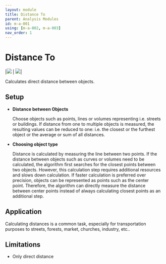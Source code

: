 ```yaml
---
layout: module
title: Distance To
parent: Analysis Modules
id: m-a-001
using: [m-a-002, m-a-003]
nav_order: 1
---
```


# Distance To

|![](../../../img/distance-to-1.png) | ![](../../../img/distance-to-2.png)|


Calculates direct distance between objects.

## Setup

* **Distance between Objects**

  Choose objects such as points, lines or volumes representing i.e. streets or buildings. If distance from one to multiple objects is measured, the resulting values can be reduced to one: i.e. the closest or the furthest object or the average or sum of all distances.

* **Choosing object type**

  Distance is calculated by measuring the line between two points. If the distance between objects such as curves or volumes need to be calculated, the algorithm first searches for the closest points between two objects. However, this calculation step requires additional resources and slows down calculation.
  If faster calculation is preferred over precision, objects can be represented as points such as the center point. Therefore, the algorithm can directly measure the distance between center points instead of always calculating closest points as an additional step.

## Application

Calculating distances is a common task, especially for transportation purposes to streets, forests, market, churches, industry, etc..

## Limitations

* Only direct distance

